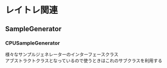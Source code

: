 # レイトレ関連


## SampleGenerator

### CPUSampleGenerator
様々なサンプルジェネレーターのインターフェースクラス  
アブストラクトクラスとなっているので使うときはこれのサブクラスを利用する  

### 
<!--stackedit_data:
eyJoaXN0b3J5IjpbLTE4NzE5MTExMzhdfQ==
-->